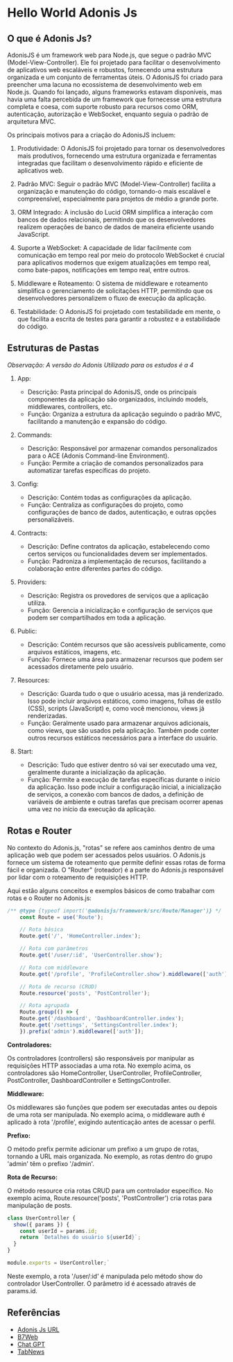 # Hello World Adonis Js

## O que é Adonis Js?

AdonisJS é um framework web para Node.js, que segue o padrão MVC (Model-View-Controller). Ele foi projetado para facilitar o desenvolvimento de aplicativos web escaláveis e robustos, fornecendo uma estrutura organizada e um conjunto de ferramentas úteis. O AdonisJS foi criado para preencher uma lacuna no ecossistema de desenvolvimento web em Node.js. Quando foi lançado, alguns frameworks estavam disponíveis, mas havia uma falta percebida de um framework que fornecesse uma estrutura completa e coesa, com suporte robusto para recursos como ORM, autenticação, autorização e WebSocket, enquanto seguia o padrão de arquitetura MVC.

Os principais motivos para a criação do AdonisJS incluem:

1. Produtividade: O AdonisJS foi projetado para tornar os desenvolvedores mais produtivos, fornecendo uma estrutura organizada e ferramentas integradas que facilitam o desenvolvimento rápido e eficiente de aplicativos web.

2. Padrão MVC: Seguir o padrão MVC (Model-View-Controller) facilita a organização e manutenção do código, tornando-o mais escalável e compreensível, especialmente para projetos de médio a grande porte.

3. ORM Integrado: A inclusão do Lucid ORM simplifica a interação com bancos de dados relacionais, permitindo que os desenvolvedores realizem operações de banco de dados de maneira eficiente usando JavaScript.

4. Suporte a WebSocket: A capacidade de lidar facilmente com comunicação em tempo real por meio do protocolo WebSocket é crucial para aplicativos modernos que exigem atualizações em tempo real, como bate-papos, notificações em tempo real, entre outros.

5. Middleware e Roteamento: O sistema de middleware e roteamento simplifica o gerenciamento de solicitações HTTP, permitindo que os desenvolvedores personalizem o fluxo de execução da aplicação.

6. Testabilidade: O AdonisJS foi projetado com testabilidade em mente, o que facilita a escrita de testes para garantir a robustez e a estabilidade do código.

## Estruturas de Pastas

*Observação: A versão do Adonis Utilizado para os estudos é a 4*

1. App:
    - Descrição: Pasta principal do AdonisJS, onde os principais componentes da aplicação são organizados, incluindo models, middlewares, controllers, etc.
    - Função: Organiza a estrutura da aplicação seguindo o padrão MVC, facilitando a manutenção e expansão do código.

2. Commands:
    - Descrição: Responsável por armazenar comandos personalizados para o ACE (Adonis Command-line Environment).
    - Função: Permite a criação de comandos personalizados para automatizar tarefas específicas do projeto.

3. Config:
    - Descrição: Contém todas as configurações da aplicação.
    - Função: Centraliza as configurações do projeto, como configurações de banco de dados, autenticação, e outras opções personalizáveis.

4. Contracts:
    - Descrição: Define contratos da aplicação, estabelecendo como certos serviços ou funcionalidades devem ser implementados.
    - Função: Padroniza a implementação de recursos, facilitando a colaboração entre diferentes partes do código.

5. Providers:
    - Descrição: Registra os provedores de serviços que a aplicação utiliza.
    - Função: Gerencia a inicialização e configuração de serviços que podem ser compartilhados em toda a aplicação.

6. Public:
    - Descrição: Contém recursos que são acessíveis publicamente, como arquivos estáticos, imagens, etc.
    - Função: Fornece uma área para armazenar recursos que podem ser acessados diretamente pelo usuário.

7. Resources:
    - Descrição: Guarda tudo o que o usuário acessa, mas já renderizado. Isso pode incluir arquivos estáticos, como imagens, folhas de estilo (CSS), scripts (JavaScript) e, como você mencionou, views já renderizadas.
    - Função: Geralmente usado para armazenar arquivos adicionais, como views, que são usados pela aplicação. Também pode conter outros recursos estáticos necessários para a interface do usuário.

8. Start:
    - Descrição: Tudo que estiver dentro só vai ser executado uma vez, geralmente durante a inicialização da aplicação.
    - Função: Permite a execução de tarefas específicas durante o início da aplicação. Isso pode incluir a configuração inicial, a inicialização de serviços, a conexão com bancos de dados, a definição de variáveis de ambiente e outras tarefas que precisam ocorrer apenas uma vez no início da execução da aplicação.

## Rotas e Router

No contexto do Adonis.js, "rotas" se refere aos caminhos dentro de uma aplicação web que podem ser acessados pelos usuários. O Adonis.js fornece um sistema de roteamento que permite definir essas rotas de forma fácil e organizada. O "Router" (roteador) é a parte do Adonis.js responsável por lidar com o roteamento de requisições HTTP.

Aqui estão alguns conceitos e exemplos básicos de como trabalhar com rotas e o Router no Adonis.js:

```javascript
/** @type {typeof import('@adonisjs/framework/src/Route/Manager')} */
    const Route = use('Route');

    // Rota básica
    Route.get('/', 'HomeController.index');

    // Rota com parâmetros
    Route.get('/user/:id', 'UserController.show');

    // Rota com middleware
    Route.get('/profile', 'ProfileController.show').middleware(['auth']);

    // Rota de recurso (CRUD)
    Route.resource('posts', 'PostController');

    // Rota agrupada
    Route.group(() => {
    Route.get('/dashboard', 'DashboardController.index');
    Route.get('/settings', 'SettingsController.index');
    }).prefix('admin').middleware(['auth']);

```

**Controladores:**

Os controladores (controllers) são responsáveis por manipular as requisições HTTP associadas a uma rota. No exemplo acima, os controladores são HomeController, UserController, ProfileController, PostController, DashboardController e SettingsController.

**Middleware:**

Os middlewares são funções que podem ser executadas antes ou depois de uma rota ser manipulada. No exemplo acima, o middleware auth é aplicado à rota '/profile', exigindo autenticação antes de acessar o perfil.

**Prefixo:**

O método prefix permite adicionar um prefixo a um grupo de rotas, tornando a URL mais organizada. No exemplo, as rotas dentro do grupo 'admin' têm o prefixo '/admin'.

**Rota de Recurso:**

O método resource cria rotas CRUD para um controlador específico. No exemplo acima, Route.resource('posts', 'PostController') cria rotas para manipulação de posts.

```javascript
class UserController {
  show({ params }) {
    const userId = params.id;
    return `Detalhes do usuário ${userId}`;
  }
}

module.exports = UserController;`
```

Neste exemplo, a rota '/user/:id' é manipulada pelo método show do controlador UserController. O parâmetro id é acessado através de params.id.

## Referências

- [Adonis Js URL](https://docs.adonisjs.com/guides/introduction)
- [B7Web](https://lp.b7web.com.br/)
- [Chat GPT](https://chat.openai.com/)
- [TabNews](https://www.tabnews.com.br/)